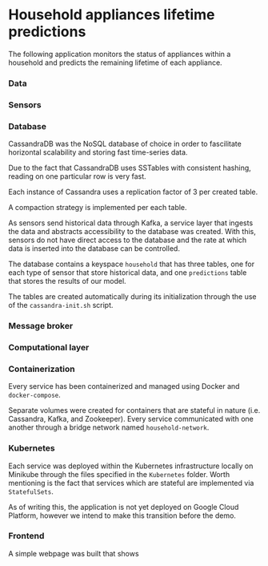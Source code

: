 # Household appliances lifetime predictions
The following application monitors the status of appliances within a household and predicts the remaining lifetime of each appliance. 

<!-- Each comment should be explained 'briefly'. -->

### Data
<!-- Simulated data -->

### Sensors
<!-- Python Docker containers that can be deployed to increase load -->

<!-- Different types of sensors -->

<!-- Mathematical functions that the sensors implement -->

<!-- Breaking behaviour of sensor and how this is represented (-1) -->

### Database 
<!-- Type of database used (NoSQL CassandraDB) -->
CassandraDB was the NoSQL database of choice in order to fascilitate horizontal scalability and storing fast time-series data.

<!-- Advantages of using said database -->
Due to the fact that CassandraDB uses SSTables with consistent hashing, reading on one particular row is very fast.

<!-- Replicability strategy -->
Each instance of Cassandra uses a replication factor of 3 per created table.
<!-- Compaction -->
A compaction strategy is implemented per each table.

<!-- Interface of Database -->
As sensors send historical data through Kafka, a service layer that ingests the data and abstracts accessibility to the database was created. With this, sensors do not have direct access to the database and the rate at which data is inserted into the database can be controlled. 

<!-- What do you store in it (what tables, historical data) -->
The database contains a keyspace `household` that has three tables, one for each type of sensor that store historical data, and one `predictions` table that stores the results of our model.  

<!-- Initialization of database -->
The tables are created automatically during its initialization through the use of the `cassandra-init.sh` script.

### Message broker
<!-- Reasons for using Kafka w/ Zookeeper -->

<!-- Replicated brokers (there are three) -->

<!-- Topics created and why (who are producers / consumers) -->

<!-- Historical / Streaming data -->

### Computational layer
<!-- Spark cluster specification (historical train / streaming predict) -->

<!-- Spark node that submits application -->

<!-- Implementation of historical -->

<!-- Implementation of streaming -->


### Containerization
<!-- Docker containers -->
Every service has been containerized and managed using Docker and `docker-compose`.

<!-- Volumes used for Cassandra, Kafka, and Zookeeper -->
Separate volumes were created for containers that are stateful in nature (i.e. Cassandra, Kafka, and Zookeeper). Every service communicated with one another through a bridge network named `household-network`.

### Kubernetes
<!-- Orchestration platform -->
Each service was deployed within the Kubernetes infrastructure locally on Minikube through the files specified in the `Kubernetes` folder. Worth mentioning is the fact that services which are stateful are implemented via `StatefulSets`.

<!-- Deployment on GCP -->
As of writing this, the application is not yet deployed on Google Cloud Platform, however we intend to make this transition before the demo.

### Frontend
<!-- What data is visualized -->
A simple webpage was built that shows

<!-- How does that gata get there -->